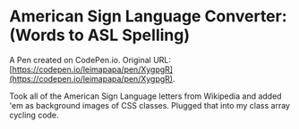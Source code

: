 # American Sign Language Converter: (Words to ASL Spelling)

A Pen created on CodePen.io. Original URL: [https://codepen.io/leimapapa/pen/XygpgR](https://codepen.io/leimapapa/pen/XygpgR).

Took all of the American Sign Language letters from Wikipedia and added 'em as background images of CSS classes. Plugged that into my class array cycling code.